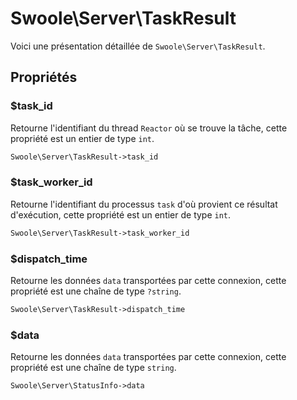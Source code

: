 # Swoole\Server\TaskResult

Voici une présentation détaillée de `Swoole\Server\TaskResult`.

## Propriétés


### $task_id
Retourne l'identifiant du thread `Reactor` où se trouve la tâche, cette propriété est un entier de type `int`.

```php
Swoole\Server\TaskResult->task_id
```


### $task_worker_id
Retourne l'identifiant du processus `task` d'où provient ce résultat d'exécution, cette propriété est un entier de type `int`.

```php
Swoole\Server\TaskResult->task_worker_id
```


### $dispatch_time
Retourne les données `data` transportées par cette connexion, cette propriété est une chaîne de type `?string`.

```php
Swoole\Server\TaskResult->dispatch_time
```

### $data
Retourne les données `data` transportées par cette connexion, cette propriété est une chaîne de type `string`.

```php
Swoole\Server\StatusInfo->data
```
